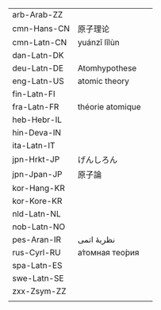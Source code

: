 | | | |
|-|-|-|
| arb-Arab-ZZ |  |  |
| cmn-Hans-CN | 原子理论 |  |
| cmn-Latn-CN | yuánzǐ lǐlùn |  |
| dan-Latn-DK |  |  |
| deu-Latn-DE | Atomhypothese |  |
| eng-Latn-US | atomic theory |  |
| fin-Latn-FI |  |  |
| fra-Latn-FR | théorie atomique |  |
| heb-Hebr-IL |  |  |
| hin-Deva-IN |  |  |
| ita-Latn-IT |  |  |
| jpn-Hrkt-JP | げんしろん |  |
| jpn-Jpan-JP | 原子論 |  |
| kor-Hang-KR |  |  |
| kor-Kore-KR |  |  |
| nld-Latn-NL |  |  |
| nob-Latn-NO |  |  |
| pes-Aran-IR | نظریهٔ اتمی |  |
| rus-Cyrl-RU | а́томная тео́рия |  |
| spa-Latn-ES |  |  |
| swe-Latn-SE |  |  |
| zxx-Zsym-ZZ |  |  |
|  |  |  |
